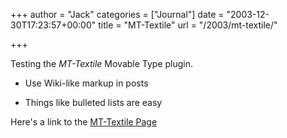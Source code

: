 +++
author = "Jack"
categories = ["Journal"]
date = "2003-12-30T17:23:57+00:00"
title = "MT-Textile"
url = "/2003/mt-textile/"

+++

Testing the _MT-Textile_ Movable Type plugin.

</p> 

  * Use Wiki-like markup in posts


  * Things like bulleted lists are easy
</ul> 

Here's a link to the [MT-Textile Page][1]

 [1]: http://www.bradchoate.com/past/mttextile.php